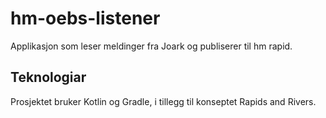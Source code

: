 # hm-oebs-listener
Applikasjon som leser meldinger fra Joark og publiserer til hm rapid.

## Teknologiar
Prosjektet bruker Kotlin og Gradle, i tillegg til konseptet Rapids and Rivers.

